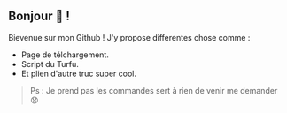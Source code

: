## Bonjour 🙂 !
Bievenue sur mon Github !
J'y propose differentes chose comme :
* Page de télchargement.
* Script du Turfu.
* Et plien d'autre truc super cool.
> Ps : Je prend pas les commandes sert à rien de venir me demander 😧
